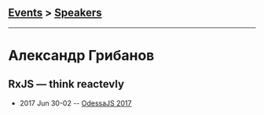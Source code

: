 ## [Events](../README.md) > [Speakers](../speakers.md)
---

# Александр Грибанов

## RxJS — think reactevly
- 2017 Jun 30-02 -- [OdessaJS 2017](https://www.youtube.com/watch?v=BiTu-ykKTG4)    

